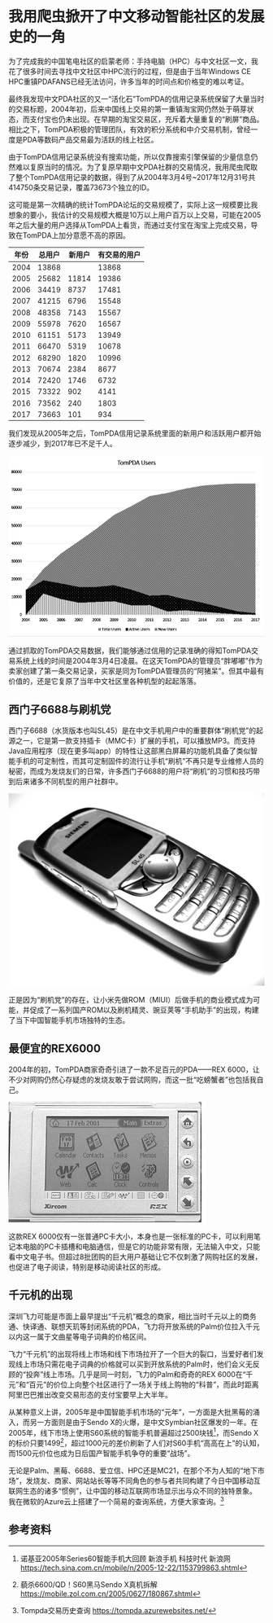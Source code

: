 # 我用爬虫掀开了中文移动智能社区的发展史的一角

为了完成我的中国笔电社区的启蒙老师：手持电脑（HPC）与中文社区一文，我花了很多时间去寻找中文社区中HPC流行的过程，但是由于当年Windows CE HPC重镇PDAFANS已经无法访问，许多当年的时间点和价格变的难以考证。

最终我发现中文PDA社区的又一“活化石”TomPDA的信用记录系统保留了大量当时的交易标题，2004年初，后来中国线上交易的第一重镇淘宝网仍然处于萌芽状态，而支付宝也仍未出现。在早期的淘宝交易区，充斥着大量重复的“刷屏”商品。相比之下，TomPDA积极的管理团队，有效的积分系统和中介交易机制，曾经一度是PDA等数码产品交易最为活跃的线上社区。

由于TomPDA信用记录系统没有搜索功能，所以仅靠搜索引擎保留的少量信息仍然难以复原当时的情况。为了复原早期中文PDA社群的交易情况，我用爬虫爬取了整个TomPDA信用记录的数据，得到了从2004年3月4号\~2017年12月31号共414750条交易记录，覆盖73673个独立的ID。

这可能是第一次精确的统计TomPDA论坛的交易规模了，实际上这一规模要比我想象的要小，我估计的交易规模大概是10万以上用户百万以上交易，可能在2005年之后大量的用户选择从TomPDA上看货，而通过支付宝在淘宝上完成交易，导致在TomPDA上加分意愿不高的原因。

| 年份   | 总用户   | 新用户   | 有交易的用户 |
| - | - | - | - |
| 2004 | 13868 |       | 13868  |
| 2005 | 25682 | 11814 | 19386  |
| 2006 | 34419 | 8737  | 17481  |
| 2007 | 41215 | 6796  | 15548  |
| 2008 | 48358 | 7143  | 15567  |
| 2009 | 55978 | 7620  | 16567  |
| 2010 | 61151 | 5173  | 13949  |
| 2011 | 66470 | 5319  | 10678  |
| 2012 | 68290 | 1820  | 10996  |
| 2013 | 70674 | 2384  | 8677   |
| 2014 | 72420 | 1746  | 6732   |
| 2015 | 73322 | 902   | 4141   |
| 2016 | 73562 | 240   | 1803   |
| 2017 | 73663 | 101   | 934    |

我们发现从2005年之后，TomPDA信用记录系统里面的新用户和活跃用户都开始逐步减少，到2017年已不足千人。

![TomPDA交易数据图](.gitbook/assets/tompda_graph.png)

通过抓取的TomPDA交易数据，我们能够通过信用的记录准确的得知TomPDA交易系统上线的时间是2004年3月4日凌晨。在这天TomPDA的管理员“胖嘟嘟”作为卖家创建了第一条交易记录，买家是同为TomPDA管理员的“阿猪呆”。但其中最有价值的，还是它复原了当年中文社区里各种机型的起起落落。
## 西门子6688与刷机党
西门子6688（水货版本也叫SL45）是在中文手机用户中的重要群体“刷机党”的起源之一，它是第一款支持插卡（MMC卡）扩展的手机，可以播放MP3。而支持Java应用程序（现在更多叫app）的特性让这部黑白屏幕的功能机具备了类似智能手机的可定制性，而其可定制固件的流行让手机“刷机”不再只是专业维修人员的秘密，而成为发烧友们的日常，许多西门子6688的用户将“刷机”的习惯和技巧带到后来诸多不同机型的用户社群中。

![西门子6688](.gitbook/assets/tompda_6688.png)

正是因为“刷机党”的存在，让小米先做ROM（MIUI）后做手机的商业模式成为可能，并促成了一系列国产ROM以及刷机精灵、豌豆荚等“手机助手”的出现，构建了当下中国智能手机市场独特的生态。

## 最便宜的REX6000
2004年的初，TomPDA商家奇奇引进了一款不足百元的PDA——REX 6000，让不少对网购仍然心存疑虑的发烧友敢于尝试网购，而这一批“吃螃蟹者”也包括我自己。

![REX 6000](.gitbook/assets/tompda_rex6000.png)

这款REX 6000仅有一张普通PC卡大小，本身也是一张标准的PC卡，可以利用笔记本电脑的PC卡插槽和电脑通信，但是它的功能非常有限，无法输入中文，只能看中文电子书。但超过8批团购的巨大用户基础让它不仅刺激了网购社区的发展，也促进了电子阅读，特别是移动阅读社区的形成。

## 千元机的出现
深圳飞力可能是市面上最早提出“千元机”概念的商家，相比当时千元以上的商务通、快译通、联想天玑等封闭系统的PDA，飞力将开放系统的Palm价位拉入千元以内这一属于文曲星等电子词典的价格区间。

飞力“千元机”的出现将线上市场和线下市场拉开了一个巨大的裂口，当爱好者们发现线上市场只需花电子词典的价格就可以买到开放系统的Palm时，他们会义无反顾的“投奔”线上市场。几乎是同一时刻，飞力的Palm和奇奇的REX 6000在“千元”和“百元”的价位上向整个社区进行了一场关于线上购物的“科普”，而此时距离阿里巴巴推出改变交易形态的支付宝要早上大半年。

从某种意义上讲，2005年是中国智能手机市场的“元年”，一方面是大批黑莓的涌入，而另一方面则是由于Sendo X的火爆，是中文Symbian社区爆发的一年。在2005年，线下市场上使用S60系统的智能手机普遍超过2500块钱[^1]，而Sendo X的标价只要1499[^2]，超过1000元的差价刷新了人们对S60手机“高高在上”的认知，而1500元价位也成为日后国产智能手机争夺的重要“战场”。

无论是Palm、黑莓、6688、爱立信、HPC还是MC21，在那个不为人知的“地下市场”，发烧友、商家、网站站长等等不同角色的参与者共同构建了今日中国移动互联网生态的诸多“惯例”，让中国的移动互联网市场显示出与众不同的独特景象。 我在微软的Azure云上搭建了一个简易的查询系统，方便大家查询。[^3]

## 参考资料
[^1]: 诺基亚2005年Series60智能手机大回顾 新浪手机 科技时代 新浪网 https://tech.sina.com.cn/mobile/n/2005-12-22/1153799863.shtml
[^2]: 藐杀6600/QD！S60黑马Sendo X真机拆解 https://mobile.zol.com.cn/2005/0627/180867.shtml
[^3]: Tompda交易历史查询 https://tompda.azurewebsites.net/
